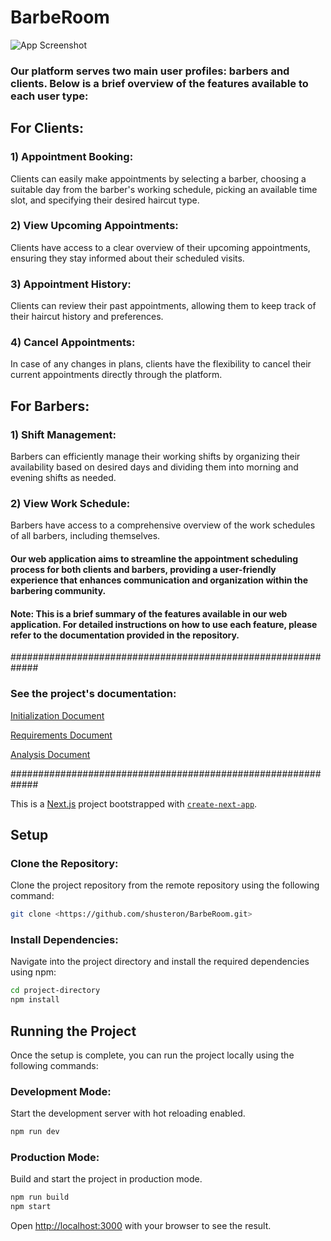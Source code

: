 
# BarbeRoom

![App Screenshot](https://i.imagesup.co/images2/491fe817b2924244b05524afcfd9e69843b6b8ff.png)


### Our platform serves two main user profiles: barbers and clients. Below is a brief overview of the features available to each user type:

## For Clients:

### 1) Appointment Booking:
 Clients can easily make appointments by selecting a barber, choosing a suitable day from the barber's working schedule, picking an available time slot, and specifying their desired haircut type.

### 2) View Upcoming Appointments:
Clients have access to a clear overview of their upcoming appointments, ensuring they stay informed about their scheduled visits.

### 3) Appointment History:
Clients can review their past appointments, allowing them to keep track of their haircut history and preferences.

### 4) Cancel Appointments:
In case of any changes in plans, clients have the flexibility to cancel their current appointments directly through the platform.


## For Barbers:

### 1) Shift Management:
Barbers can efficiently manage their working shifts by organizing their availability based on desired days and dividing them into morning and evening shifts as needed.

### 2) View Work Schedule:
Barbers have access to a comprehensive overview of the work schedules of all barbers, including themselves.


#### Our web application aims to streamline the appointment scheduling process for both clients and barbers, providing a user-friendly experience that enhances communication and organization within the barbering community.

#### Note: This is a brief summary of the features available in our web application. For detailed instructions on how to use each feature, please refer to the documentation provided in the repository.


#############################################################

### See the project's documentation:

[Initialization Document](https://github.com/shusteron/BarbeRoom/blob/main/Documents/Initialization.pdf)

[Requirements Document](https://github.com/shusteron/BarbeRoom/blob/main/Documents/Requirements.pdf)

[Analysis Document](https://github.com/shusteron/BarbeRoom/blob/main/Documents/Analysis.pdf)



#############################################################

This is a [Next.js](https://nextjs.org/) project bootstrapped with [`create-next-app`](https://github.com/vercel/next.js/tree/canary/packages/create-next-app).

## Setup

### Clone the Repository: 
Clone the project repository from the remote repository using the following command:

```bash
git clone <https://github.com/shusteron/BarbeRoom.git>
``` 
### Install Dependencies: 
Navigate into the project directory and install the required dependencies using npm:

```bash
cd project-directory
npm install
```

## Running the Project

Once the setup is complete, you can run the project locally using the following commands:

### Development Mode: 
Start the development server with hot reloading enabled.

```bash
npm run dev
```
### Production Mode: 
Build and start the project in production mode.

```bash
npm run build
npm start
```

Open [http://localhost:3000](http://localhost:3000) with your browser to see the result.

